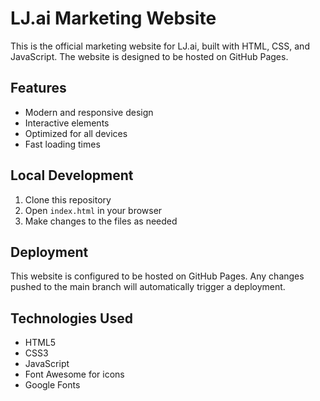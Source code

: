 # LJ.ai Marketing Website

This is the official marketing website for LJ.ai, built with HTML, CSS, and JavaScript. The website is designed to be hosted on GitHub Pages.

## Features
- Modern and responsive design
- Interactive elements
- Optimized for all devices
- Fast loading times

## Local Development
1. Clone this repository
2. Open `index.html` in your browser
3. Make changes to the files as needed

## Deployment
This website is configured to be hosted on GitHub Pages. Any changes pushed to the main branch will automatically trigger a deployment.

## Technologies Used
- HTML5
- CSS3
- JavaScript
- Font Awesome for icons
- Google Fonts 